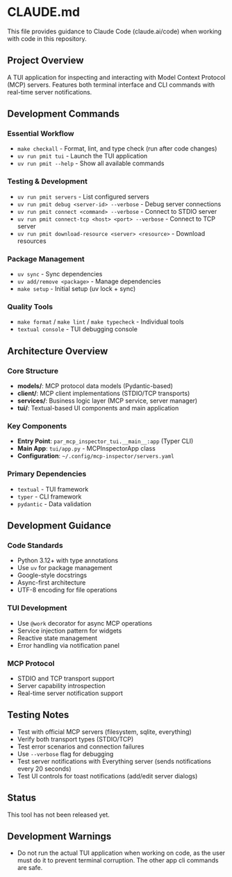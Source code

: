 # CLAUDE.md

This file provides guidance to Claude Code (claude.ai/code) when working with code in this repository.

## Project Overview

A TUI application for inspecting and interacting with Model Context Protocol (MCP) servers. Features both terminal interface and CLI commands with real-time server notifications.

## Development Commands

### Essential Workflow
- `make checkall` - Format, lint, and type check (run after code changes)
- `uv run pmit tui` - Launch the TUI application
- `uv run pmit --help` - Show all available commands

### Testing & Development
- `uv run pmit servers` - List configured servers
- `uv run pmit debug <server-id> --verbose` - Debug server connections
- `uv run pmit connect <command> --verbose` - Connect to STDIO server
- `uv run pmit connect-tcp <host> <port> --verbose` - Connect to TCP server
- `uv run pmit download-resource <server> <resource>` - Download resources

### Package Management
- `uv sync` - Sync dependencies
- `uv add/remove <package>` - Manage dependencies
- `make setup` - Initial setup (uv lock + sync)

### Quality Tools
- `make format` / `make lint` / `make typecheck` - Individual tools
- `textual console` - TUI debugging console

## Architecture Overview

### Core Structure
- **models/**: MCP protocol data models (Pydantic-based)
- **client/**: MCP client implementations (STDIO/TCP transports)
- **services/**: Business logic layer (MCP service, server manager)
- **tui/**: Textual-based UI components and main application

### Key Components
- **Entry Point**: `par_mcp_inspector_tui.__main__:app` (Typer CLI)
- **Main App**: `tui/app.py` - MCPInspectorApp class
- **Configuration**: `~/.config/mcp-inspector/servers.yaml`

### Primary Dependencies
- `textual` - TUI framework
- `typer` - CLI framework
- `pydantic` - Data validation

## Development Guidance

### Code Standards
- Python 3.12+ with type annotations
- Use `uv` for package management
- Google-style docstrings
- Async-first architecture
- UTF-8 encoding for file operations

### TUI Development
- Use `@work` decorator for async MCP operations
- Service injection pattern for widgets
- Reactive state management
- Error handling via notification panel

### MCP Protocol
- STDIO and TCP transport support
- Server capability introspection
- Real-time server notification support

## Testing Notes
- Test with official MCP servers (filesystem, sqlite, everything)
- Verify both transport types (STDIO/TCP)
- Test error scenarios and connection failures
- Use `--verbose` flag for debugging
- Test server notifications with Everything server (sends notifications every 20 seconds)
- Test UI controls for toast notifications (add/edit server dialogs)

## Status
This tool has not been released yet.

## Development Warnings
- Do not run the actual TUI application when working on code, as the user must do it to prevent terminal corruption. The other app cli commands are safe.
